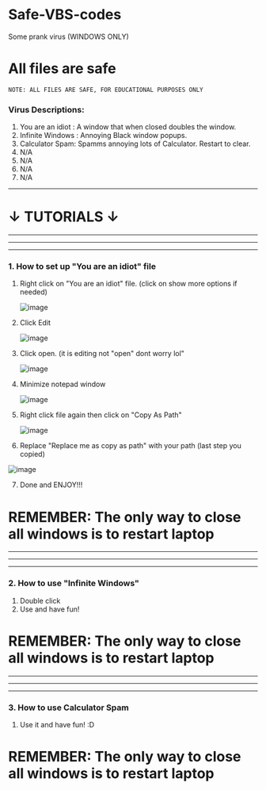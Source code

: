 # Safe-VBS-codes
Some prank virus (WINDOWS ONLY)
# All files are safe
`NOTE: ALL FILES ARE SAFE, FOR EDUCATIONAL PURPOSES ONLY`
### Virus Descriptions:
1. You are an idiot : A window that when closed doubles the window.
2. Infinite Windows : Annoying Black window popups.
3. Calculator Spam: Spamms annoying lots of Calculator. Restart to clear.
4. N/A
5. N/A
6. N/A
7. N/A

-----------------------------------------------------------------------------------------

# ↓ TUTORIALS ↓  

-----------------------------------------------------------------------------------------
-----------------------------------------------------------------------------------------
-----------------------------------------------------------------------------------------

### 1. How to set up "You are an idiot"  file

1. Right click on "You are an idiot" file. (click on show more options if needed)

   ![image](https://github.com/AvionCGI/Safe-VBS-codes/assets/157320811/ae43e5cc-de1c-4c74-b9e3-9cd11b5b2447)

2. Click Edit

   ![image](https://github.com/AvionCGI/Safe-VBS-codes/assets/157320811/63a1898e-8997-46c1-9493-8b428b26bcd5)
   
3. Click open. (it is editing not "open" dont worry lol"

   ![image](https://github.com/AvionCGI/Safe-VBS-codes/assets/157320811/f7998a20-0fca-40b3-9188-1a8d1272a856)

4. Minimize notepad window

   ![image](https://github.com/AvionCGI/Safe-VBS-codes/assets/157320811/a60d1e01-9ef1-4138-a5a0-c13d37734537)

5. Right click file again then click on "Copy As Path"

   ![image](https://github.com/AvionCGI/Safe-VBS-codes/assets/157320811/c234f5d2-8bc5-4e0a-9646-89ee8de8f298)

6. Replace "Replace me as copy as path" with your path (last step you copied)

![image](https://github.com/AvionCGI/Safe-VBS-codes/assets/157320811/15af84e9-4733-4242-9e04-74af5ef8aea5)

7. Done and ENJOY!!!

# REMEMBER: The only way to close all windows is to restart laptop
-----------------------------------------------------------------------------------------
-----------------------------------------------------------------------------------------
-----------------------------------------------------------------------------------------

### 2. How to use "Infinite Windows"

1. Double click
2. Use and have fun!
# REMEMBER: The only way to close all windows is to restart laptop
-----------------------------------------------------------------------------------------
-----------------------------------------------------------------------------------------
-----------------------------------------------------------------------------------------

### 3. How to use Calculator Spam
1. Use it and have fun! :D
# REMEMBER: The only way to close all windows is to restart laptop
